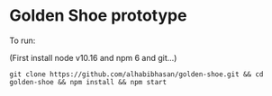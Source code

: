 # Golden Shoe prototype

To run:

(First install node v10.16 and npm 6 and git...)

`git clone https://github.com/alhabibhasan/golden-shoe.git && cd golden-shoe && npm install && npm start`
